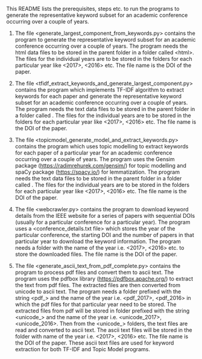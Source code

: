 This README lists the prerequisites, steps etc. to run the programs to generate the representative keyword subset for an academic conference occurring over a couple of years.

1. The file <generate_largest_component_from_keywords.py> contains the program to generate the representative keyword subset for an academic conference occurring over a couple of years. The program needs the html data files to be stored in the parent folder in a folder called \<html\>. The files for the individual years are to be stored in the folders for each particular year like <2017>, <2016> etc. The file name is the DOI of the paper.

2. The file <tfidf_extract_keywords_and_generate_largest_component.py> contains the program which implements TF-IDF algorithm to extract keywords for each paper and generate the representative keyword subset for an academic conference occurring over a couple of years. The program needs the text data files to be stored in the parent folder in a folder called <text>. The files for the individual years are to be stored in the folders for each particular year like <2017>, <2016> etc. The file name is the DOI of the paper.

3. The file <topicmodel_generate_model_and_extract_keywords.py> contains the program which uses topic modelling to extract keywords for each paper of a particular year for an academic conference occurring over a couple of years. The program uses the Gensim package (https://radimrehurek.com/gensim/) for topic modelling and spaCy package (https://spacy.io/) for lemmatization. The program needs the text data files to be stored in the parent folder in a folder called <text>. The files for the individual years are to be stored in the folders for each particular year like <2017>, <2016> etc. The file name is the DOI of the paper.

4. The file <webcrawler.py> contains the program to download keyword details from the IEEE website for a series of papers with sequential DOIs (usually for a particular conference for a particular year). The program uses a <conference_details.txt file> which stores the year of the particular conference, the starting DOI and the number of papers in that particular year to download the keyword information. The program needs a folder with the name of the year i.e. <2017>, <2016> etc. to store the downloaded files. The file name is the DOI of the paper.

5. The file <generate_ascii_text_from_pdf_complete.py> contains the program to process pdf files and convert them to ascii text. The program uses the pdfbox library (https://pdfbox.apache.org/) to extract the text from pdf files. The extracted files are then converted from unicode to ascii text. The program needs a folder prefixed with the string <pdf_> and the name of the year i.e. <pdf_2017>, <pdf_2016> in which the pdf files for that particular year need to be stored. The extracted files from pdf will be stored in folder prefixed with the string <unicode_> and the name of the year i.e. <unicode_2017>, <unicode_2016>. Then from the <unicode_> folders, the text files are read and converted to ascii text. The ascii text files will be stored in the folder with name of the year i.e. <2017>, <2016> etc. The file name is the DOI of the paper. These ascii text files are used for keyword extraction for both TF-IDF and Topic Model programs.


